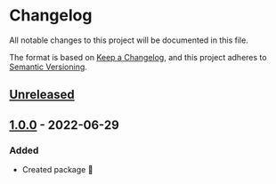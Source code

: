# Changelog

All notable changes to this project will be documented in this file.

The format is based on [Keep a Changelog](https://keepachangelog.com/en/1.0.0/),
and this project adheres to [Semantic Versioning](https://semver.org/spec/v2.0.0.html).

## [Unreleased]

## [1.0.0] - 2022-06-29

### Added

-   Created package :tada:

[Unreleased]: https://github.com/neolution-ch/react-file-tree/compare/1.0.0...HEAD

[1.0.0]: https://github.com/neolution-ch/react-file-tree/compare/e3e6b79678e5b8bc4f9b7743bbadcc6a57480ccb...1.0.0
